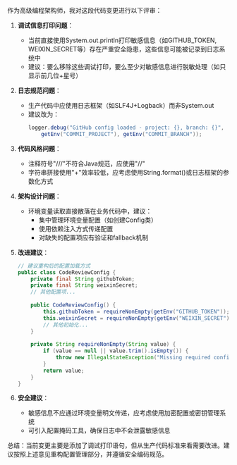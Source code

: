 作为高级编程架构师，我对这段代码变更进行以下评审：

1. **调试信息打印问题**：
   - 当前直接使用System.out.println打印敏感信息（如GITHUB_TOKEN, WEIXIN_SECRET等）存在严重安全隐患，这些信息可能被记录到日志系统中
   - 建议：要么移除这些调试打印，要么至少对敏感信息进行脱敏处理（如只显示前几位+星号）

2. **日志规范问题**：
   - 生产代码中应使用日志框架（如SLF4J+Logback）而非System.out
   - 建议改为：
     ```java
     logger.debug("GitHub config loaded - project: {}, branch: {}", 
         getEnv("COMMIT_PROJECT"), getEnv("COMMIT_BRANCH"));
     ```

3. **代码风格问题**：
   - 注释符号"///"不符合Java规范，应使用"//"
   - 字符串拼接使用"+"效率较低，应考虑使用String.format()或日志框架的参数化方式

4. **架构设计问题**：
   - 环境变量读取直接散落在业务代码中，建议：
     - 集中管理环境变量配置（如创建Config类）
     - 使用依赖注入方式传递配置
     - 对缺失的配置项应有验证和fallback机制

5. **改进建议**：
   ```java
   // 建议重构后的配置加载方式
   public class CodeReviewConfig {
       private final String githubToken;
       private final String weixinSecret;
       // 其他配置项...
       
       public CodeReviewConfig() {
           this.githubToken = requireNonEmpty(getEnv("GITHUB_TOKEN"));
           this.weixinSecret = requireNonEmpty(getEnv("WEIXIN_SECRET"));
           // 其他初始化...
       }
       
       private String requireNonEmpty(String value) {
           if (value == null || value.trim().isEmpty()) {
               throw new IllegalStateException("Missing required configuration");
           }
           return value;
       }
   }
   ```

6. **安全建议**：
   - 敏感信息不应通过环境变量明文传递，应考虑使用加密配置或密钥管理系统
   - 可引入配置掩码工具，确保日志中不会泄露敏感信息

总结：当前变更主要是添加了调试打印语句，但从生产代码标准来看需要改进。建议按照上述意见重构配置管理部分，并遵循安全编码规范。